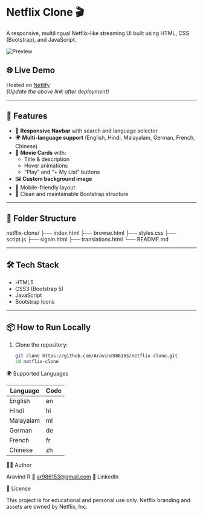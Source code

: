 # Netflix Clone 🎬

A responsive, multilingual Netflix-like streaming UI built using HTML, CSS (Bootstrap), and JavaScript.

![Preview](https://i.ibb.co/XxzTK8Dr/Screenshot-from-2025-05-22-17-39-54.png)

## 🌐 Live Demo

Hosted on [Netlify](https://myproject-aravindr2025.netlify.app/)  
*(Update the above link after deployment)*

---

## 🚀 Features

- 🔎 **Responsive Navbar** with search and language selector
- 🌍 **Multi-language support** (English, Hindi, Malayalam, German, French, Chinese)
- 🎥 **Movie Cards** with:
  - Title & description
  - Hover animations
  - “Play” and “+ My List” buttons
- 🖼️ **Custom background image**
- 📱 Mobile-friendly layout
- 🧪 Clean and maintainable Bootstrap structure

---

## 📁 Folder Structure


netflix-clone/
├── index.html
├── browse.html
├── styles.css
├── script.js
├── signin.html
├── translations.html
└── README.md



---

## 🛠️ Tech Stack

- HTML5
- CSS3 (Bootstrap 5)
- JavaScript
- Bootstrap Icons

---

## 📦 How to Run Locally

1. Clone the repository:
   ```bash
   git clone https://github.com/Aravind986153/netflix-clone.git
   cd netflix-clone


🌍 Supported Languages

| Language  | Code |
| --------- | ---- |
| English   | en   |
| Hindi     | hi   |
| Malayalam | ml   |
| German    | de   |
| French    | fr   |
| Chinese   | zh   |



👨‍💻 Author

Aravind R
📧 ar986153@gmail.com
🔗 LinkedIn


📄 License

This project is for educational and personal use only. Netflix branding and assets are owned by Netflix, Inc.
